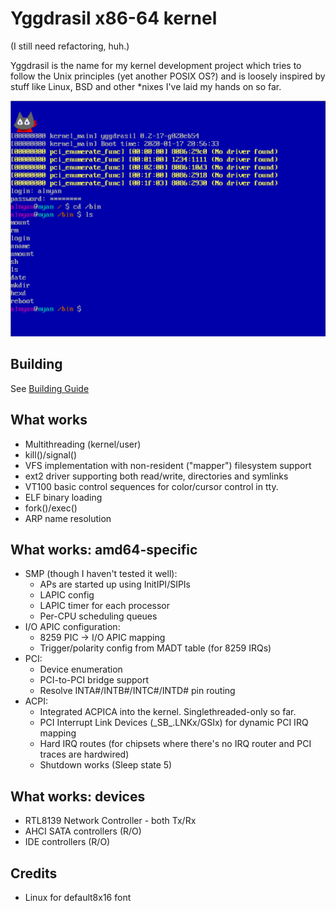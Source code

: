 Yggdrasil x86-64 kernel
======================================

(I still need refactoring, huh.)

Yggdrasil is the name for my kernel development project which
tries to follow the Unix principles (yet another POSIX
OS?) and is loosely inspired by stuff like Linux,
BSD and other *nixes I've laid my hands on so far.

![alt text](doc/demo0.png "Demo")

Building
--------

See [Building Guide](doc/building.rst)

What works
----------

* Multithreading (kernel/user)
* kill()/signal()
* VFS implementation with non-resident ("mapper") filesystem support
* ext2 driver supporting both read/write, directories and symlinks
* VT100 basic control sequences for color/cursor control in tty.
* ELF binary loading
* fork()/exec()
* ARP name resolution

What works: amd64-specific
--------------------------

* SMP (though I haven't tested it well):
    - APs are started up using InitIPI/SIPIs
    - LAPIC config
    - LAPIC timer for each processor
    - Per-CPU scheduling queues
* I/O APIC configuration:
    - 8259 PIC -> I/O APIC mapping
    - Trigger/polarity config from MADT table (for 8259 IRQs)
* PCI:
    - Device enumeration
    - PCI-to-PCI bridge support
    - Resolve INTA#/INTB#/INTC#/INTD# pin routing
* ACPI:
    - Integrated ACPICA into the kernel. Singlethreaded-only so far.
    - PCI Interrupt Link Devices (\_SB_.LNKx/GSIx) for dynamic PCI IRQ mapping
    - Hard IRQ routes (for chipsets where there's no IRQ router and PCI traces are hardwired)
    - Shutdown works (Sleep state 5)

What works: devices
-------------------

* RTL8139 Network Controller - both Tx/Rx
* AHCI SATA controllers (R/O)
* IDE controllers (R/O)

Credits
-------

* Linux for default8x16 font
